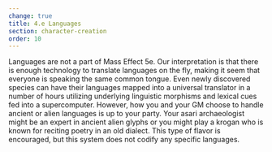 ```yaml
---
change: true
title: 4.e Languages
section: character-creation
order: 10
---
```

Languages are not a part of Mass Effect 5e. Our interpretation is that there is enough technology to translate languages
on the fly, making it seem that everyone is speaking the same common tongue. Even newly discovered species can have their
languages mapped into a universal translator in a number of hours utilizing underlying linguistic morphisms and lexical
cues fed into a supercomputer. However, how you and your GM choose to handle ancient or alien languages is up to your party.
Your asari archaeologist might be an expert in ancient alien glyphs or you might play a krogan who is known for reciting
poetry in an old dialect. This type of flavor is encouraged, but this system does not codify any specific languages.
